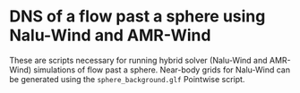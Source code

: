 # DNS of a flow past a sphere using Nalu-Wind and AMR-Wind

These are scripts necessary for running hybrid solver (Nalu-Wind and
AMR-Wind) simulations of flow past a sphere. Near-body grids for
Nalu-Wind can be generated using the `sphere_background.glf` Pointwise
script.

